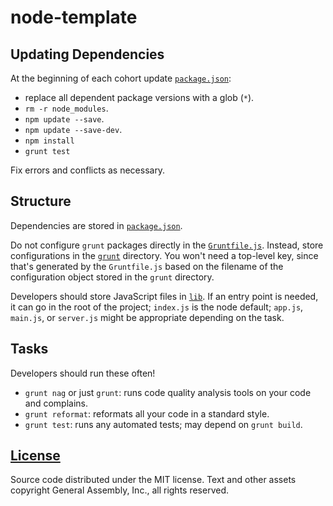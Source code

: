 # node-template

## Updating Dependencies

At the beginning of each cohort update [`package.json`](package.json):

-   replace all dependent package versions with a glob (`*`).
-   `rm -r node_modules`.
-   `npm update --save`.
-   `npm update --save-dev`.
-   `npm install`
-   `grunt test`

Fix errors and conflicts as necessary.

## Structure

Dependencies are stored in [`package.json`](package.json).

Do not configure `grunt` packages directly in the
[`Gruntfile.js`](Gruntfile.js). Instead, store configurations in the
[`grunt`](grunt) directory. You won't need a top-level key, since that's
generated by the `Gruntfile.js` based on the filename of the configuration
object stored in the `grunt` directory.

Developers should store JavaScript files in [`lib`](lib). If an entry point is
needed, it can go in the root of the project; `index.js` is the node default;
`app.js`, `main.js`, or `server.js` might be appropriate depending on the task.

## Tasks

Developers should run these often!

-   `grunt nag` or just `grunt`: runs code quality analysis tools on your code
    and complains.
-   `grunt reformat`: reformats all your code in a standard style.
-   `grunt test`: runs any automated tests; may depend on `grunt build`.

## [License](LICENSE)

Source code distributed under the MIT license. Text and other assets copyright
General Assembly, Inc., all rights reserved.
